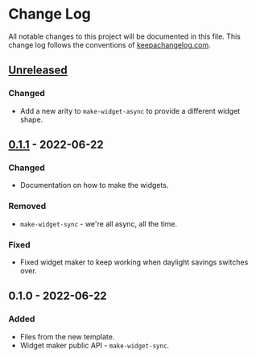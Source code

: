 # Change Log
All notable changes to this project will be documented in this file. This change log follows the conventions of [keepachangelog.com](http://keepachangelog.com/).

## [Unreleased]
### Changed
- Add a new arity to `make-widget-async` to provide a different widget shape.

## [0.1.1] - 2022-06-22
### Changed
- Documentation on how to make the widgets.

### Removed
- `make-widget-sync` - we're all async, all the time.

### Fixed
- Fixed widget maker to keep working when daylight savings switches over.

## 0.1.0 - 2022-06-22
### Added
- Files from the new template.
- Widget maker public API - `make-widget-sync`.

[Unreleased]: https://sourcehost.site/your-name/jepsen.local-fs/compare/0.1.1...HEAD
[0.1.1]: https://sourcehost.site/your-name/jepsen.local-fs/compare/0.1.0...0.1.1

